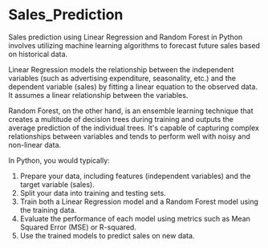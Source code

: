# Sales_Prediction
Sales prediction using Linear Regression and Random Forest in Python involves utilizing machine learning algorithms to forecast future sales based on historical data.

Linear Regression models the relationship between the independent variables (such as advertising expenditure, seasonality, etc.) and the dependent variable (sales) by fitting a linear equation to the observed data. It assumes a linear relationship between the variables.

Random Forest, on the other hand, is an ensemble learning technique that creates a multitude of decision trees during training and outputs the average prediction of the individual trees. It's capable of capturing complex relationships between variables and tends to perform well with noisy and non-linear data.

In Python, you would typically:

1. Prepare your data, including features (independent variables) and the target variable (sales).
2. Split your data into training and testing sets.
3. Train both a Linear Regression model and a Random Forest model using the training data.
4. Evaluate the performance of each model using metrics such as Mean Squared Error (MSE) or R-squared.
5. Use the trained models to predict sales on new data.
